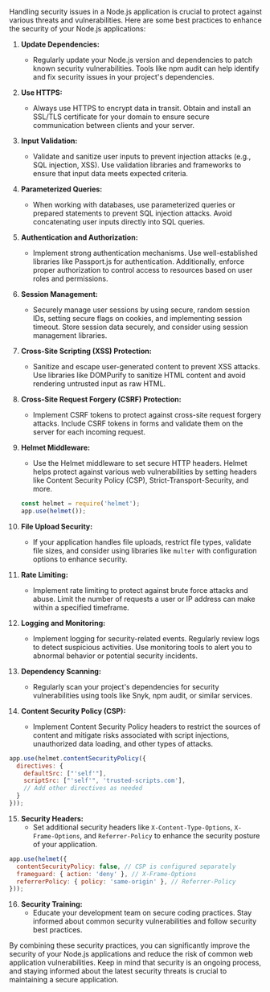 Handling security issues in a Node.js application is crucial to protect against various threats and vulnerabilities. Here are some best practices to enhance the security of your Node.js applications:

1. **Update Dependencies:**
   - Regularly update your Node.js version and dependencies to patch known security vulnerabilities. Tools like npm audit can help identify and fix security issues in your project's dependencies.

2. **Use HTTPS:**
   - Always use HTTPS to encrypt data in transit. Obtain and install an SSL/TLS certificate for your domain to ensure secure communication between clients and your server.

3. **Input Validation:**
   - Validate and sanitize user inputs to prevent injection attacks (e.g., SQL injection, XSS). Use validation libraries and frameworks to ensure that input data meets expected criteria.

4. **Parameterized Queries:**
   - When working with databases, use parameterized queries or prepared statements to prevent SQL injection attacks. Avoid concatenating user inputs directly into SQL queries.

5. **Authentication and Authorization:**
   - Implement strong authentication mechanisms. Use well-established libraries like Passport.js for authentication. Additionally, enforce proper authorization to control access to resources based on user roles and permissions.

6. **Session Management:**
   - Securely manage user sessions by using secure, random session IDs, setting secure flags on cookies, and implementing session timeout. Store session data securely, and consider using session management libraries.

7. **Cross-Site Scripting (XSS) Protection:**
   - Sanitize and escape user-generated content to prevent XSS attacks. Use libraries like DOMPurify to sanitize HTML content and avoid rendering untrusted input as raw HTML.

8. **Cross-Site Request Forgery (CSRF) Protection:**
   - Implement CSRF tokens to protect against cross-site request forgery attacks. Include CSRF tokens in forms and validate them on the server for each incoming request.

9. **Helmet Middleware:**
   - Use the Helmet middleware to set secure HTTP headers. Helmet helps protect against various web vulnerabilities by setting headers like Content Security Policy (CSP), Strict-Transport-Security, and more.

   ```javascript
   const helmet = require('helmet');
   app.use(helmet());
   ```

10. **File Upload Security:**
    - If your application handles file uploads, restrict file types, validate file sizes, and consider using libraries like `multer` with configuration options to enhance security.

11. **Rate Limiting:**
    - Implement rate limiting to protect against brute force attacks and abuse. Limit the number of requests a user or IP address can make within a specified timeframe.

12. **Logging and Monitoring:**
    - Implement logging for security-related events. Regularly review logs to detect suspicious activities. Use monitoring tools to alert you to abnormal behavior or potential security incidents.

13. **Dependency Scanning:**
    - Regularly scan your project's dependencies for security vulnerabilities using tools like Snyk, npm audit, or similar services.

14. **Content Security Policy (CSP):**
    - Implement Content Security Policy headers to restrict the sources of content and mitigate risks associated with script injections, unauthorized data loading, and other types of attacks.

   ```javascript
   app.use(helmet.contentSecurityPolicy({
     directives: {
       defaultSrc: ["'self'"],
       scriptSrc: ["'self'", 'trusted-scripts.com'],
       // Add other directives as needed
     }
   }));
   ```

15. **Security Headers:**
    - Set additional security headers like `X-Content-Type-Options`, `X-Frame-Options`, and `Referrer-Policy` to enhance the security posture of your application.

   ```javascript
   app.use(helmet({
     contentSecurityPolicy: false, // CSP is configured separately
     frameguard: { action: 'deny' }, // X-Frame-Options
     referrerPolicy: { policy: 'same-origin' }, // Referrer-Policy
   }));
   ```

16. **Security Training:**
    - Educate your development team on secure coding practices. Stay informed about common security vulnerabilities and follow security best practices.

By combining these security practices, you can significantly improve the security of your Node.js applications and reduce the risk of common web application vulnerabilities. Keep in mind that security is an ongoing process, and staying informed about the latest security threats is crucial to maintaining a secure application.